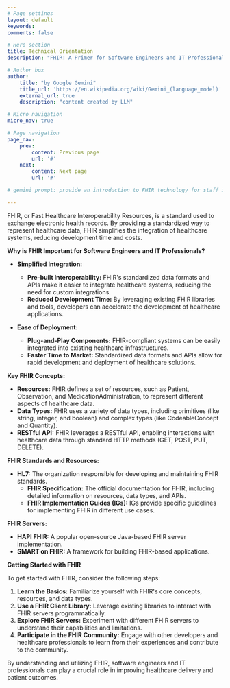```yaml
---
# Page settings
layout: default
keywords:
comments: false

# Hero section
title: Technical Orientation
description: "FHIR: A Primer for Software Engineers and IT Professionals"

# Author box
author:
    title: "by Google Gemini"
    title_url: 'https://en.wikipedia.org/wiki/Gemini_(language_model)'
    external_url: true
    description: "content created by LLM"

# Micro navigation
micro_nav: true

# Page navigation
page_nav:
    prev:
        content: Previous page
        url: '#'
    next:
        content: Next page
        url: '#'

# gemini prompt: provide an introduction to FHIR technology for staff in software engineering and information technology. Focus on savings of integration and ease of deployment. Offer links to standards and example instances of servers.

---
```




FHIR, or Fast Healthcare Interoperability Resources, is a standard used to exchange electronic health records. By providing a standardized way to represent healthcare data, FHIR simplifies the integration of healthcare systems, reducing development time and costs.

**Why is FHIR Important for Software Engineers and IT Professionals?**

* **Simplified Integration:**
  * **Pre-built Interoperability:** FHIR's standardized data formats and APIs make it easier to integrate healthcare systems, reducing the need for custom integrations.
  * **Reduced Development Time:** By leveraging existing FHIR libraries and tools, developers can accelerate the development of healthcare applications.

* **Ease of Deployment:**
  * **Plug-and-Play Components:** FHIR-compliant systems can be easily integrated into existing healthcare infrastructures.
  * **Faster Time to Market:** Standardized data formats and APIs allow for rapid development and deployment of healthcare solutions.

**Key FHIR Concepts:**

* **Resources:** FHIR defines a set of resources, such as Patient, Observation, and MedicationAdministration, to represent different aspects of healthcare data.
* **Data Types:** FHIR uses a variety of data types, including primitives (like string, integer, and boolean) and complex types (like CodeableConcept and Quantity).
* **RESTful API:** FHIR leverages a RESTful API, enabling interactions with healthcare data through standard HTTP methods (GET, POST, PUT, DELETE).

**FHIR Standards and Resources:**

* **HL7:** The organization responsible for developing and maintaining FHIR standards.
  * **FHIR Specification:** The official documentation for FHIR, including detailed information on resources, data types, and APIs.
  * **FHIR Implementation Guides (IGs):** IGs provide specific guidelines for implementing FHIR in different use cases.

**FHIR Servers:**

* **HAPI FHIR:** A popular open-source Java-based FHIR server implementation.
* **SMART on FHIR:** A framework for building FHIR-based applications.

**Getting Started with FHIR**

To get started with FHIR, consider the following steps:

1. **Learn the Basics:** Familiarize yourself with FHIR's core concepts, resources, and data types.
2. **Use a FHIR Client Library:** Leverage existing libraries to interact with FHIR servers programmatically.
3. **Explore FHIR Servers:** Experiment with different FHIR servers to understand their capabilities and limitations.
4. **Participate in the FHIR Community:** Engage with other developers and healthcare professionals to learn from their experiences and contribute to the community.

By understanding and utilizing FHIR, software engineers and IT professionals can play a crucial role in improving healthcare delivery and patient outcomes.

